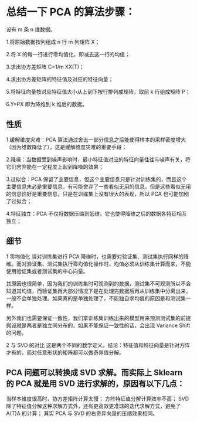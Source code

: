 # 总结一下 PCA 的算法步骤：

设有 m 条 n 维数据。

1.将原始数据按列组成 n 行 m 列矩阵 X；

2.将 X 的每一行进行零均值化，即减去这一行的均值；

3.求出协方差矩阵 C=1/m XX(T)；

4.求出协方差矩阵的特征值及对应的特征向量；

5.将特征向量按对应特征值大小从上到下按行排列成矩阵，取前 k 行组成矩阵 P；

6.Y=PX 即为降维到 k 维后的数据。



## 性质
1.缓解维度灾难：PCA 算法通过舍去一部分信息之后能使得样本的采样密度增大（因为维数降低了），这是缓解维度灾难的重要手段；

2.降噪：当数据受到噪声影响时，最小特征值对应的特征向量往往与噪声有关，将它们舍弃能在一定程度上起到降噪的效果；

3.过拟合：PCA 保留了主要信息，但这个主要信息只是针对训练集的，而且这个主要信息未必是重要信息。有可能舍弃了一些看似无用的信息，但是这些看似无用的信息恰好是重要信息，只是在训练集上没有很大的表现，所以 PCA 也可能加剧了过拟合；

4.特征独立：PCA 不仅将数据压缩到低维，它也使得降维之后的数据各特征相互独立；


## 细节
1 零均值化
当对训练集进行 PCA 降维时，也需要对验证集、测试集执行同样的降维。而对验证集、测试集执行零均值化操作时，均值必须从训练集计算而来，不能使用验证集或者测试集的中心向量。

其原因也很简单，因为我们的训练集时可观测到的数据，测试集不可观测所以不会知道其均值，而验证集再大部分情况下是在处理完数据后再从训练集中分离出来，一般不会单独处理。如果真的是单独处理了，不能独自求均值的原因是和测试集一样。

另外我们也需要保证一致性，我们拿训练集训练出来的模型用来预测测试集的前提假设就是两者是独立同分布的，如果不能保证一致性的话，会出现 Variance Shift 的问题。

2 与 SVD 的对比
这是两个不同的数学定义。结论：特征值和特征向量是针对方阵才有的，而对任意形状的矩阵都可以做奇异值分解。



## PCA 问题可以转换成 SVD 求解。而实际上 Sklearn 的 PCA 就是用 SVD 进行求解的，原因有以下几点：

当样本维度很高时，协方差矩阵计算太慢；
方阵特征值分解计算效率不高；
SVD 除了特征值分解这种求解方式外，还有更高效更准球的迭代求解方式，避免了A(T)A 的计算；
其实 PCA 与 SVD 的右奇异向量的压缩效果相同。
